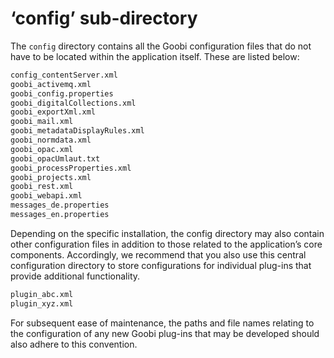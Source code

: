 # ‘config’ sub-directory

The `config` directory contains all the Goobi configuration files that do not have to be located within the application itself. These are listed below:

```bash
config_contentServer.xml
goobi_activemq.xml
goobi_config.properties
goobi_digitalCollections.xml
goobi_exportXml.xml
goobi_mail.xml
goobi_metadataDisplayRules.xml
goobi_normdata.xml
goobi_opac.xml
goobi_opacUmlaut.txt
goobi_processProperties.xml
goobi_projects.xml
goobi_rest.xml
goobi_webapi.xml
messages_de.properties
messages_en.properties
```

Depending on the specific installation, the config directory may also contain other configuration files in addition to those related to the application’s core components. Accordingly, we recommend that you also use this central configuration directory to store configurations for individual plug-ins that provide additional functionality.

```bash
plugin_abc.xml
plugin_xyz.xml
```

For subsequent ease of maintenance, the paths and file names relating to the configuration of any new Goobi plug-ins that may be developed should also adhere to this convention.